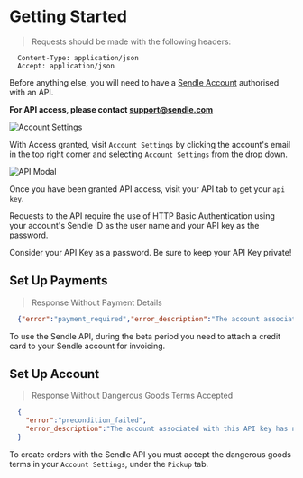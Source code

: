 # Getting Started

> Requests should be made with the following headers:

```shell
  Content-Type: application/json
  Accept: application/json
```

Before anything else, you will need to have a [Sendle Account](https://www.sendle.com/#signup-form) authorised with an API.

<aside class="success"><strong>For API access, please contact <a href="mailto:support@sendle.com?subject=Sendle%20API%20Access">support@sendle.com</a></strong></aside>

![Account Settings](images/account_settings.png)

With Access granted, visit `Account Settings` by clicking the account's email in the top right corner and selecting `Account Settings` from the drop down.

![API Modal](images/api_modal.png)

Once you have been granted API access, visit your API tab to get your `api key`.

Requests to the API require the use of HTTP Basic Authentication using
your account's Sendle ID as the user name and your API key as the
password.

<aside class="warning">Consider your API Key as a password. Be sure to keep your API Key private!</aside>

## Set Up Payments

> Response Without Payment Details

```json
  {"error":"payment_required","error_description":"The account associated with this API key has no method of payment. Please go to your Account Settings in your Sendle Dashboard and add a payment method."}  
```

To use the Sendle API, during the beta period you need to attach a credit card to your Sendle account for invoicing.

## Set Up Account

> Response Without Dangerous Goods Terms Accepted

```json
  {
    "error":"precondition_failed",
    "error_description":"The account associated with this API key has not accepted the dangerous goods terms. Please visit your Account Settings in https://www.sendle.com/dashboard/ to view and accept these terms."
  }
```

To create orders with the Sendle API you must accept the dangerous goods
terms in your `Account Settings`, under the `Pickup` tab.
